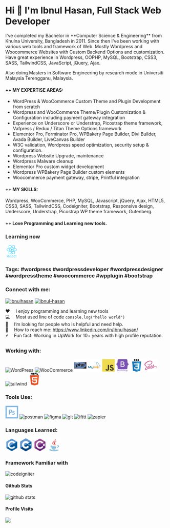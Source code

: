<!-- ![Github Banner](assets/github-banner.png) -->
<h1>Hi 👋 I'm Ibnul Hasan, Full Stack Web Developer</h1>
I've completed my Bachelor in **Computer Science & Engineering** from Khulna University, Bangladesh in 2011. Since then I've been working with various web tools and framework of Web. Mostly Wordpress and Woocommerce Websites with Custom Backend Options and customization. 
Have great experience in Wordpress, OOPHP, MySQL, Bootstrap, CSS3, SASS, TailwindCSS, JavaScript, jQuery, Ajax.

Also doing Masters in Software Engineering by research mode in Universiti Malaysia Terengganu, Malaysia.

#### ++ MY EXPERTISE AREAS:
- WordPress & WooCommerce Custom Theme and Plugin Development from scratch
- Wordpress and WooCommerce Theme/Plugin Customization & Configuration including payment gateway integration
- Experience on Underscore or Understrap, Picostrap theme framework, Vafpress / Redux / Titan Theme Options framework
- Elementor Pro, Forminator Pro, WPBakery Page Builder, Divi Builder, Avada Builder, LiveCanvas Builder
- W3C validation, Wordpress speed optimization, security setup & configuration.
- Wordpress Website Upgrade, maintenance
- Wordpress Malware cleanup
- Elementor Pro custom widget development
- Wordpress WPBakery Page Builder custom elements
- Woocommerce payment gateway, stripe, Printful integration

#### ++ MY SKILLS:
Wordpress, WooCommerce, PHP, MySQL, Javascript, jQuery, Ajax, HTML5, CSS3, SASS, TailwindCSS, Codeigniter, Bootstrap, Responsive design, Underscore, Understrap, Picostrap WP theme framework, Gutenberg.

#### ++ Love Programming and Learning new tools.

### Learning now
<img src="https://raw.githubusercontent.com/devicons/devicon/master/icons/react/react-original-wordmark.svg" alt="react" width="40" height="40"/>
<img align="center" src="" width="auto" height="30" />

### Tags: #wordpress #wordpressdeveloper #wordpressdesigner #wordpresstheme #woocommerce #wpplugin #bootstrap

### Connect with me:
<p align="left">
<a href="https://linkedin.com/in/ibnulhasan" target="blank"><img align="center" src="https://img.shields.io/badge/LinkedIn-0077B5?style=for-the-badge&logo=linkedin&logoColor=white" alt="ibnulhasan" height="30" width="auto" /></a>
<a href="https://stackoverflow.com/users/ibnul-hasan" target="blank"><img align="center" src="https://raw.githubusercontent.com/rahuldkjain/github-profile-readme-generator/master/src/images/icons/Social/stack-overflow.svg" alt="ibnul-hasan" height="30" width="auto" /></a>
<a href="https://www.upwork.com/freelancers/~01c0d51a3194de2650" target="blank"><img align="center" src="" width="auto" height="30" /></a>
</p>

:hearts: &emsp;I enjoy programming and learning new tools <br/>
:computer: &emsp;Most used line of code `console.log("hello world")` <br/>
🤔 &emsp;I’m looking for people who is helpful and need help.<br/>
:e-mail: &emsp;How to reach me: https://www.linkedin.com/in/ibnulhasan/<br/>
⚡ &emsp;Fun fact: Working in UpWork for 10+ years with high profile reputation.

### Working with:
<p align="left"> 
  <img src="https://profilinator.rishav.dev/skills-assets/wordpress.png" alt="WordPress" height="40" />
  <img src="https://profilinator.rishav.dev/skills-assets/woocommerce.png" alt="WooCommerce" height="40" />
  <img src="https://raw.githubusercontent.com/devicons/devicon/master/icons/php/php-original.svg" alt="php" width="40" height="40"/> 
  <img src="https://raw.githubusercontent.com/devicons/devicon/master/icons/mysql/mysql-original-wordmark.svg" alt="mysql" width="40" height="40"/>
  <img src="https://raw.githubusercontent.com/devicons/devicon/master/icons/javascript/javascript-original.svg" alt="javascript" width="40" height="40"/>
  <img src="https://raw.githubusercontent.com/devicons/devicon/master/icons/bootstrap/bootstrap-plain-wordmark.svg" alt="bootstrap" height="40"/> 
  <img src="https://raw.githubusercontent.com/devicons/devicon/master/icons/css3/css3-original-wordmark.svg" alt="css3" width="40" height="40"/>
  <img src="https://raw.githubusercontent.com/devicons/devicon/master/icons/sass/sass-original.svg" alt="sass" width="40" height="40"/>
  <img src="https://www.vectorlogo.zone/logos/tailwindcss/tailwindcss-icon.svg" alt="tailwind" width="40" height="40"/>
  <img src="https://raw.githubusercontent.com/devicons/devicon/master/icons/html5/html5-original-wordmark.svg" alt="html5" width="40" height="40"/>
  
</p>

### Tools Use: 

<p align="left"> 
  <img src="https://raw.githubusercontent.com/devicons/devicon/master/icons/photoshop/photoshop-line.svg" alt="photoshop" width="40" height="40"/>
  <img src="https://www.vectorlogo.zone/logos/getpostman/getpostman-icon.svg" alt="postman" width="40" height="40"/>
  <img src="https://www.vectorlogo.zone/logos/figma/figma-icon.svg" alt="figma" width="40" height="40"/>
  <img src="https://www.vectorlogo.zone/logos/git-scm/git-scm-icon.svg" alt="git" width="40" height="40"/>
  <img src="https://www.vectorlogo.zone/logos/ifttt/ifttt-ar21.svg" alt="ifttt" width="40" height="40"/>
  <img src="https://www.vectorlogo.zone/logos/zapier/zapier-icon.svg" alt="zapier" width="40" height="40"/>
 </p> 
  
### Languages Learned:
<p align="left"> 
  <img src="https://raw.githubusercontent.com/devicons/devicon/master/icons/c/c-original.svg" alt="c" height="40"/> 
  <img src="https://raw.githubusercontent.com/devicons/devicon/master/icons/cplusplus/cplusplus-original.svg" alt="cplusplus" width="40" height="40"/>
  <img src="https://raw.githubusercontent.com/devicons/devicon/master/icons/csharp/csharp-original.svg" alt="csharp" width="40" height="40"/> 
  <img src="https://raw.githubusercontent.com/devicons/devicon/master/icons/java/java-original.svg" alt="java" width="40" height="40"/>
</p>

### Framework Familiar with
<p align="left"> 
  <img src="https://cdn.worldvectorlogo.com/logos/codeigniter.svg" alt="codeigniter" width="40" height="40"/>
  
  </p>
 
#### Github Stats

![github stats](https://github-readme-stats.vercel.app/api?username=ibnul&count_private=true&theme=tokyonight&hide=contribs,prs)

#### Profile Visits
![](https://komarev.com/ghpvc/?username=ibnul)

